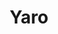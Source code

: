 ---
title:  "Yaro"
metadate: "hide"
categories: [ Participant, UI, Graphics ]
image: "/assets/images/story.jpg"
---